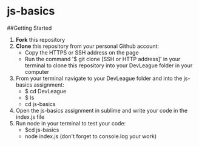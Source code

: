 # js-basics

##Getting Started
1. **Fork** this repository
2. **Clone** this repository from your personal Github account:
    - Copy the HTTPS or SSH address on the page
    - Run the command '$ git clone [SSH or HTTP address]' in your terminal to clone this repository into your DevLeague folder 
      in  your computer
3. From your terminal navigate to your DevLeague folder and into the js-basics assignment:
    - $ cd DevLeague
    - $ ls 
    - cd js-basics
4. Open the js-basics assignment in sublime and write your code in the index.js file
5. Run node in your terminal to test your code:
   - $cd js-basics
   - node index.js (don't forget to console.log your work)
   

    
